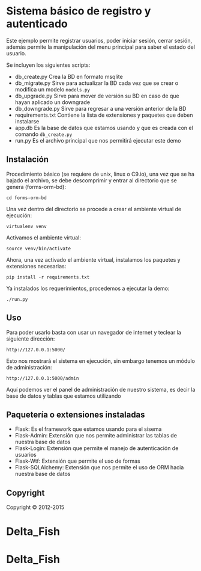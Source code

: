 # Sistema básico de registro y autenticado
Este ejemplo permite registrar usuarios, poder iniciar sesión, cerrar sesión, además permite la manipulación del menu principal para saber el estado del usuario.

Se incluyen los siguientes scripts:
- db_create.py 	Crea la BD en formato msqlite
- db_migrate.py Sirve para actualizar la BD cada vez que se crear o modifica un modelo `models.py`
- db_upgrade.py Sirve para mover de versión su BD en caso de que hayan aplicado un downgrade
- db_downgrade.py Sirve para regresar a una versión anterior de la BD
- requirements.txt Contiene la lista de extensiones y paquetes que deben instalarse
- app.db Es la base de datos que estamos usando y que es creada con el comando `db_create.py`
- run.py Es el archivo principal que nos permitirá ejecutar este demo

Instalación
-----------
Procedimiento básico (se requiere de unix, linux o C9.io), una vez que se ha bajado el archivo, se debe descomprimir y entrar al directorio que se genera (forms-orm-bd):

	cd forms-orm-bd

Una vez dentro del directorio se procede a crear el ambiente virtual de ejecución:

	virtualenv venv

Activamos el ambiente virtual:

	source venv/bin/activate

Ahora, una vez activado el ambiente virtual, instalamos los paquetes y extensiones necesarias:

	pip install -r requirements.txt

Ya instalados los requerimientos, procedemos a ejecutar la demo:

	./run.py

Uso
----
Para poder usarlo basta con usar un navegador de internet y teclear la siguiente dirección:

	http://127.0.0.1:5000/

Esto nos mostrará el sistema en ejecución, sin embargo tenemos un módulo de administración:

	http://127.0.0.1:5000/admin

Aquí podemos ver el panel de administración de nuestro sistema, es decir la base de datos y tablas que estamos utilizando

Paquetería o extensiones instaladas
------------------------------------
- Flask:		Es el framework que estamos usando para el sisema
- Flask-Admin:	Extensión que nos permite administrar las tablas de nuestra base de datos
- Flask-Login:	Extensión que permite el manejo de autenticación de usuarios
- Flask-Wtf:	Extensión que permite el uso de formas
- Flask-SQLAlchemy:	Extensión que nos permite el uso de ORM hacia nuestra base de datos

## Copyright
Copyright © 2012-2015

	


# Delta_Fish
# Delta_Fish

